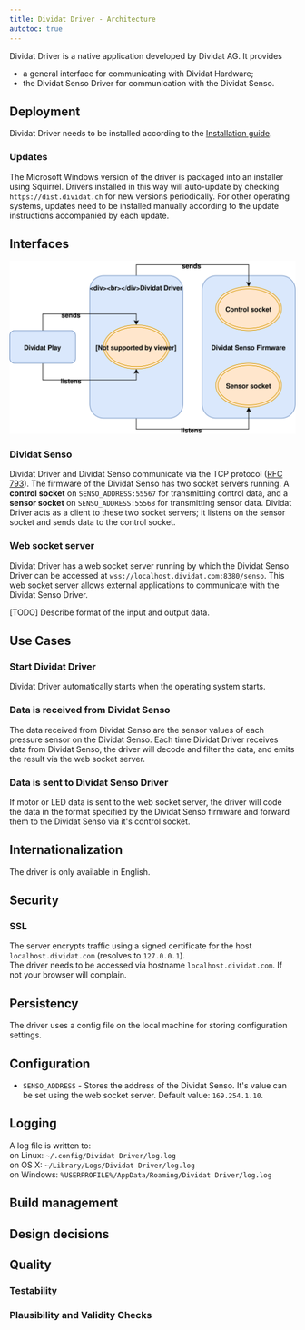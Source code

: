 ```yaml
---
title: Dividat Driver - Architecture
autotoc: true
---
```

Dividat Driver is a native application developed by Dividat AG. It provides
- a general interface for communicating with Dividat Hardware;
- the Dividat Senso Driver for communication with the Dividat Senso.

## Deployment
Dividat Driver needs to be installed according to the [Installation guide](../user/installation.md).

### Updates
The Microsoft Windows version of the driver is packaged into an installer using Squirrel. Drivers installed in this way will auto-update by checking `https://dist.dividat.ch` for new versions periodically. For other operating systems, updates need to be installed manually according to the update instructions accompanied by each update.

## Interfaces

![Dividat Driver overview](driver-overview.svg)

### Dividat Senso
Dividat Driver and Dividat Senso communicate via the TCP protocol ([RFC 793](https://tools.ietf.org/html/rfc793)). The firmware of the Dividat Senso has two socket servers running. A **control socket** on `SENSO_ADDRESS:55567` for transmitting control data, and a **sensor socket** on `SENSO_ADDRESS:55568` for transmitting sensor data. Dividat Driver acts as a client to these two socket servers; it listens on the sensor socket and sends data to the control socket.

### Web socket server
Dividat Driver has a web socket server running by which the Dividat Senso Driver can be accessed at `wss://localhost.dividat.com:8380/senso`. This web socket server allows external applications to communicate with the Dividat Senso Driver.

[TODO] Describe format of the input and output data.

## Use Cases
### Start Dividat Driver
Dividat Driver automatically starts when the operating system starts.

### Data is received from Dividat Senso
The data received from Dividat Senso are the sensor values of each pressure sensor on the Dividat Senso. Each time Dividat Driver receives data from Dividat Senso, the driver will decode and filter the data, and emits the result via the web socket server.

### Data is sent to Dividat Senso Driver
If motor or LED data is sent to the web socket server, the driver will code the data in the format specified by the Dividat Senso firmware and forward them to the Dividat Senso via it's control socket.

## Internationalization
The driver is only available in English.

## Security

### SSL
The server encrypts traffic using a signed certificate for the host `localhost.dividat.com` (resolves to `127.0.0.1`).  
The driver needs to be accessed via hostname `localhost.dividat.com`. If not your browser will complain.

## Persistency
The driver uses a config file on the local machine for storing configuration settings.

## Configuration
- `SENSO_ADDRESS` - Stores the address of the Dividat Senso. It's value can be set using the web socket server. Default value: `169.254.1.10`.

## Logging
A log file is written to:  
on Linux: `~/.config/Dividat Driver/log.log`  
on OS X: `~/Library/Logs/Dividat Driver/log.log`  
on Windows: `%USERPROFILE%/AppData/Roaming/Dividat Driver/log.log`  

## Build management
## Design decisions
## Quality
### Testability
### Plausibility and Validity Checks

